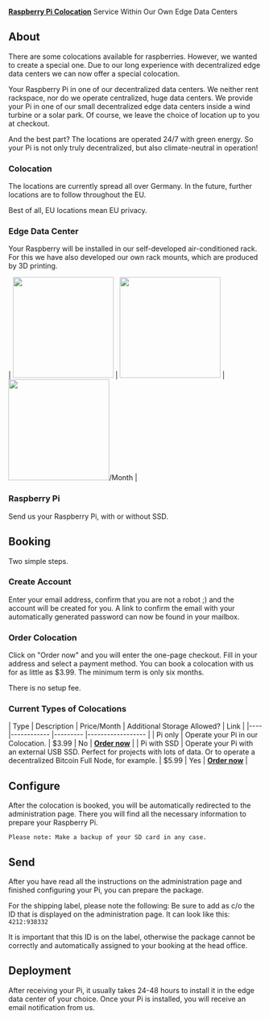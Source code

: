 **[Raspberry Pi Colocation](https://examesh.de/en/instances/pi/colocation/)** Service Within Our Own Edge Data Centers


## About
There are some colocations available for raspberries. However, we wanted to create a special one. Due to our long experience with decentralized edge data centers we can now offer a special colocation.

Your Raspberry Pi in one of our decentralized data centers. We neither rent rackspace, nor do we operate centralized, huge data centers. We provide your Pi in one of our small decentralized edge data centers inside a wind turbine or a solar park. Of course, we leave the choice of location up to you at checkout.

And the best part? The locations are operated 24/7 with green energy. So your Pi is not only truly decentralized, but also climate-neutral in operation!

### Colocation
The locations are currently spread all over Germany. In the future, further locations are to follow throughout the EU.

Best of all, EU locations mean EU privacy.

### Edge Data Center
Your Raspberry will be installed in our self-developed air-conditioned rack. For this we have also developed our own rack mounts, which are produced by 3D printing.

| <img src="https://pi-colocation.com/images/gallery/pi-colocation-rack.jpg" width=200px> | <img src="https://pi-colocation.com/images/gallery/pi-colocation-rack.jpg" width=200px> | <img src="https://pi-colocation.com/images/gallery/pi-colocation-wind-turbine.jpg" width=200px>/Month | 

### Raspberry Pi
Send us your Raspberry Pi, with or without SSD.

## Booking
Two simple steps.

### Create Account
Enter your email address, confirm that you are not a robot ;) and the account will be created for you. A link to confirm the email with your automatically generated password can now be found in your mailbox.

### Order Colocation
Click on "Order now" and you will enter the one-page checkout. Fill in your address and select a payment method. You can book a colocation with us for as little as $3.99. The minimum term is only six months.

There is no setup fee.

### Current Types of Colocations

| Type | Description | Price/Month | Additional Storage Allowed? | Link |
|---- |------------ |--------- |------------------ |
| Pi only | Operate your Pi in our Colocation. | $3.99 | No | **[Order now](https://examesh.de/en/instances/pi/colocation/)** |
| Pi with SSD | Operate your Pi with an external USB SSD. Perfect for projects with lots of data. Or to operate a decentralized Bitcoin Full Node, for example. | $5.99 | Yes | **[Order now](https://examesh.de/en/instances/pi/colocation/#p1)** |

## Configure

After the colocation is booked, you will be automatically redirected to the administration page. There you will find all the necessary information to prepare your Raspberry Pi.

`Please note: Make a backup of your SD card in any case.`

## Send

After you have read all the instructions on the administration page and finished configuring your Pi, you can prepare the package.

For the shipping label, please note the following: Be sure to add as c/o the ID that is displayed on the administration page. It can look like this: `4212:938332`

It is important that this ID is on the label, otherwise the package cannot be correctly and automatically assigned to your booking at the head office.


## Deployment

After receiving your Pi, it usually takes 24-48 hours to install it in the edge data center of your choice. 
Once your Pi is installed, you will receive an email notification from us.
